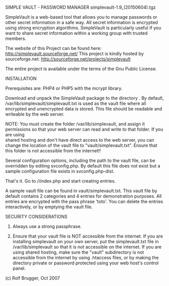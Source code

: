 SIMPLE VAULT - PASSWORD MANAGER 
simplevault-1.9_(20150604).tgz

SimpleVault is a web-based tool that allows you to manage passwords 
or other secret information in a safe way. All secret information is 
encrypted using strong encryption algorithms. SimpleVault is particularly 
useful if you want to share secret information within a working group 
with trusted members.

The website of this Project can be found here: http://simplevault.sourceforge.net/
This project is kindly hosted by sourceforge.net: http://sourceforge.net/projects/simplevault

The entire project is available under the terms of the Gnu Public License.


INSTALLATION

Prerequisites are: PHP4 or PHP5 with the mcrypt library.

Download and unpack the SimpleVault package to the directory <install-dir>. 
By default, /var/lib/simplevault/simplevault.txt is used as the vault file 
where all encrypted and unencrypted data is stored. This file should be 
readable and writeable by the web server. 

NOTE: You must create the folder /var/lib/simplevault, and assign it permissions
so that your web server can read and write to that folder. If you are using  
shared hosting and don't have direct access to the web server, you can change
the location of the vault file to "vault/simplevault.txt". Ensure that this 
folder is not accessible from the internet!!

Several configuration options, including the path to the vault file, can
be overridden by editing svconfig.php. By default this file does not exist
but a sample configuration file exists in svconfig.php-dist.

That's it. Go to <your-host>/<install-dir>/index.php and start creating 
entries.

A sample vault file can be found in vault/simplevault.txt. This vault file
by default contains 2 categories and 4 entries for demonstration purposes.
All entries are encrypted with the pass phrase 'toto'. You can delete the
entries interactively, or by emptying the vault file.


SECURITY CONSIDERATIONS

1) Always use a strong passphrase.

2) Ensure that your vault file is NOT accessible from the internet. If you
are installing simplevault on your own server, put the simplevault.txt file
in /var/lib/simplevault so that it is not accessible on the internet. If
you are using shared hosting, make sure the "vault" subdirectory is not
accessible from the internet by using .htaccess files, or by making the 
directory private or password protected using your web host's control panel.


(c) Rolf Brugger, Oct 2007

